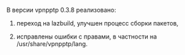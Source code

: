 В версии vpnpptp 0.3.8 реализовано:

1) переход на lazbuild, улучшен процесс сборки пакетов,

2) исправлены ошибки с правами, в частности на /usr/share/vpnpptp/lang.